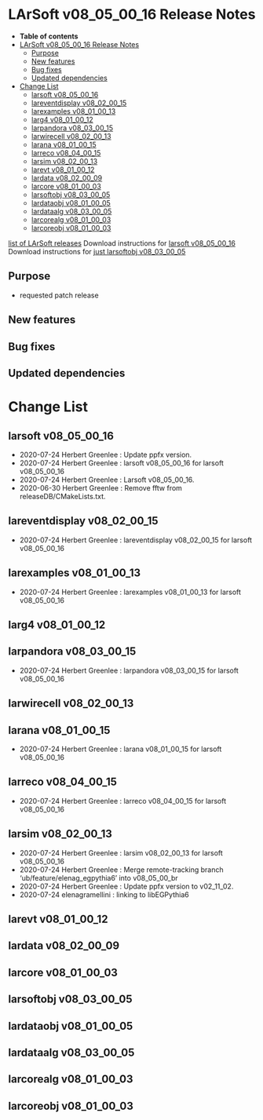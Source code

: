 LArSoft v08\_05\_00\_16 Release Notes
=============================================================================

-   **Table of contents**
-   [LArSoft v08\_05\_00\_16 Release Notes](#LArSoft-v08_05_00_16-Release-Notes)
    -   [Purpose](#Purpose)
    -   [New features](#New-features)
    -   [Bug fixes](#Bug-fixes)
    -   [Updated dependencies](#Updated-dependencies)
-   [Change List](#Change-List)
    -   [larsoft v08\_05\_00\_16](#larsoft-v08_05_00_16)
    -   [lareventdisplay v08\_02\_00\_15](#lareventdisplay-v08_02_00_15)
    -   [larexamples v08\_01\_00\_13](#larexamples-v08_01_00_13)
    -   [larg4 v08\_01\_00\_12](#larg4-v08_01_00_12)
    -   [larpandora v08\_03\_00\_15](#larpandora-v08_03_00_15)
    -   [larwirecell v08\_02\_00\_13](#larwirecell-v08_02_00_13)
    -   [larana v08\_01\_00\_15](#larana-v08_01_00_15)
    -   [larreco v08\_04\_00\_15](#larreco-v08_04_00_15)
    -   [larsim v08\_02\_00\_13](#larsim-v08_02_00_13)
    -   [larevt v08\_01\_00\_12](#larevt-v08_01_00_12)
    -   [lardata v08\_02\_00\_09](#lardata-v08_02_00_09)
    -   [larcore v08\_01\_00\_03](#larcore-v08_01_00_03)
    -   [larsoftobj v08\_03\_00\_05](#larsoftobj-v08_03_00_05)
    -   [lardataobj v08\_01\_00\_05](#lardataobj-v08_01_00_05)
    -   [lardataalg v08\_03\_00\_05](#lardataalg-v08_03_00_05)
    -   [larcorealg v08\_01\_00\_03](#larcorealg-v08_01_00_03)
    -   [larcoreobj v08\_01\_00\_03](#larcoreobj-v08_01_00_03)

[list of LArSoft releases](LArSoft_release_list)
Download instructions for [larsoft v08\_05\_00\_16](http://scisoft.fnal.gov/scisoft/bundles/larsoft/v08_05_00_16/larsoft-v08_05_00_16.html)
Download instructions for [just larsoftobj v08\_03\_00\_05](http://scisoft.fnal.gov/scisoft/bundles/larsoftobj/v08_03_00_05/larsoftobj-v08_03_00_05.html)

Purpose
--------------------

-   requested patch release

New features
------------------------------

Bug fixes
------------------------

Updated dependencies
----------------------------------------------

Change List
============================

larsoft v08\_05\_00\_16
-------------------------------------------------

-   2020-07-24 Herbert Greenlee : Update ppfx version.
-   2020-07-24 Herbert Greenlee : larsoft v08\_05\_00\_16 for larsoft v08\_05\_00\_16
-   2020-07-24 Herbert Greenlee : Larsoft v08\_05\_00\_16.
-   2020-06-30 Herbert Greenlee : Remove fftw from releaseDB/CMakeLists.txt.

lareventdisplay v08\_02\_00\_15
-----------------------------------------------------------------

-   2020-07-24 Herbert Greenlee : lareventdisplay v08\_02\_00\_15 for larsoft v08\_05\_00\_16

larexamples v08\_01\_00\_13
---------------------------------------------------------

-   2020-07-24 Herbert Greenlee : larexamples v08\_01\_00\_13 for larsoft v08\_05\_00\_16

larg4 v08\_01\_00\_12
---------------------------------------------

larpandora v08\_03\_00\_15
-------------------------------------------------------

-   2020-07-24 Herbert Greenlee : larpandora v08\_03\_00\_15 for larsoft v08\_05\_00\_16

larwirecell v08\_02\_00\_13
---------------------------------------------------------

larana v08\_01\_00\_15
-----------------------------------------------

-   2020-07-24 Herbert Greenlee : larana v08\_01\_00\_15 for larsoft v08\_05\_00\_16

larreco v08\_04\_00\_15
-------------------------------------------------

-   2020-07-24 Herbert Greenlee : larreco v08\_04\_00\_15 for larsoft v08\_05\_00\_16

larsim v08\_02\_00\_13
-----------------------------------------------

-   2020-07-24 Herbert Greenlee : larsim v08\_02\_00\_13 for larsoft v08\_05\_00\_16
-   2020-07-24 Herbert Greenlee : Merge remote-tracking branch ‘ub/feature/elenag\_egpythia6’ into v08\_05\_00\_br
-   2020-07-24 Herbert Greenlee : Update ppfx version to v02\_11\_02.
-   2020-07-24 elenagramellini : linking to libEGPythia6

larevt v08\_01\_00\_12
-----------------------------------------------

lardata v08\_02\_00\_09
-------------------------------------------------

larcore v08\_01\_00\_03
-------------------------------------------------

larsoftobj v08\_03\_00\_05
-------------------------------------------------------

lardataobj v08\_01\_00\_05
-------------------------------------------------------

lardataalg v08\_03\_00\_05
-------------------------------------------------------

larcorealg v08\_01\_00\_03
-------------------------------------------------------

larcoreobj v08\_01\_00\_03
-------------------------------------------------------
